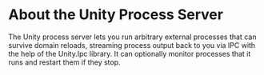 # About the Unity Process Server

The Unity process server lets you run arbitrary external processes that can survive domain reloads, streaming process output back to you via IPC with the help of the Unity.Ipc library. It can optionally monitor processes that it runs and restart them if they stop.